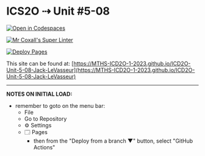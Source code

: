 # ICS2O ⇢ Unit #5-08

[![Open in Codespaces](https://classroom.github.com/assets/launch-codespace-7f7980b617ed060a017424585567c406b6ee15c891e84e1186181d67ecf80aa0.svg)](https://classroom.github.com/open-in-codespaces?assignment_repo_id=15033481)

[![Mr Coxall's Super Linter](https://github.com/MTHS-ICD2O-1-2023/ICD2O-Unit-5-08-Jack-LeVasseur/workflows/Mr%20Coxall's%20Super%20Linter/badge.svg)](https://github.com/MTHS-ICD2O-1-2023/ICD2O-Unit-5-08-Jack-LeVasseur/actions)

[![Deploy Pages](https://github.com/MTHS-ICD2O-1-2023/ICD2O-Unit-5-08-Jack-LeVasseur/workflows/Deploy%20Pages/badge.svg)](https://github.com/MTHS-ICD2O-1-2023/ICD2O-Unit-5-08-Jack-LeVasseur/actions)

This site can be found at: [https://MTHS-ICD2O-1-2023.github.io/ICD2O-Unit-5-08-Jack-LeVasseur](https://MTHS-ICD2O-1-2023.github.io/ICD2O-Unit-5-08-Jack-LeVasseur)

---

**NOTES ON INITIAL LOAD:**
- remember to goto on the menu bar:
  - File
  - Go to Repository
  - ⚙ Settings
  - 🗔 Pages
    - then from the "Deploy from a branch ▼" button, select "GitHub Actions"
